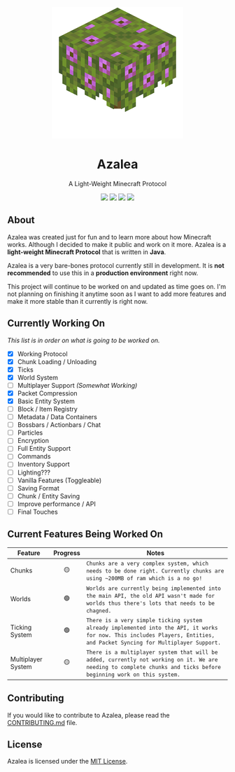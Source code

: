 <div align="center">
    <img src="./images/Flowering_Azalea_BE1.webp">
    <h1>Azalea</h1>
    <p>A Light-Weight Minecraft Protocol</p>
    <div>
        <img src="https://img.shields.io/github/license/Outspending/Azalea">
        <img src="https://img.shields.io/github/repo-size/Outspending/Azalea">
        <img src="https://img.shields.io/github/stars/Outspending/Azalea">
        <img src="https://img.shields.io/github/last-commit/Outspending/Azalea/main">
    </div>
</div>

## About

Azalea was created just for fun and to learn more about how Minecraft works.
Although I decided to make it public and work on it more.
Azalea is a **light-weight Minecraft Protocol** that is written in **Java**.

Azalea is a very bare-bones protocol currently still in development.
It is **not recommended** to use this in a **production environment** right now.

This project will continue to be worked on and updated as time goes on.
I'm not planning on finishing it anytime soon as I want to add more features and make it more stable than it currently is right now.

## Currently Working On

*This list is in order on what is going to be worked on.*

- [x] Working Protocol
- [x] Chunk Loading / Unloading
- [x] Ticks
- [x] World System
- [ ] Multiplayer Support *(Somewhat Working)*
- [x] Packet Compression
- [x] Basic Entity System
- [ ] Block / Item Registry
- [ ] Metadata / Data Containers
- [ ] Bossbars / Actionbars / Chat
- [ ] Particles
- [ ] Encryption
- [ ] Full Entity Support
- [ ] Commands
- [ ] Inventory Support
- [ ] Lighting???
- [ ] Vanilla Features (Toggleable)
- [ ] Saving Format
- [ ] Chunk / Entity Saving
- [ ] Improve performance / API
- [ ] Final Touches

## Current Features Being Worked On

| Feature            | Progress | Notes                                                                                                                                                                    |
|--------------------|:--------:|--------------------------------------------------------------------------------------------------------------------------------------------------------------------------|
| Chunks             |    🟡    | `Chunks are a very complex system, which needs to be done right. Currently chunks are using ~200MB of ram which is a no go!`                                             |
| Worlds             |    🟢    | `Worlds are currently being implemented into the main API, the old API wasn't made for worlds thus there's lots that needs to be chagned.`                               |
| Ticking System     |    🟢    | `There is a very simple ticking system already implemented into the API, it works for now. This includes Players, Entities, and Packet Syncing for Multiplayer Support.` |
| Multiplayer System |   🟡   | `There is a multiplayer system that will be added, currently not working on it. We are needing to complete chunks and ticks before beginning work on this system.`       |

## Contributing

If you would like to contribute to Azalea, please read the [CONTRIBUTING.md](./CONTRIBUTING.md) file.

## License

Azalea is licensed under the [MIT License](./LICENSE).

